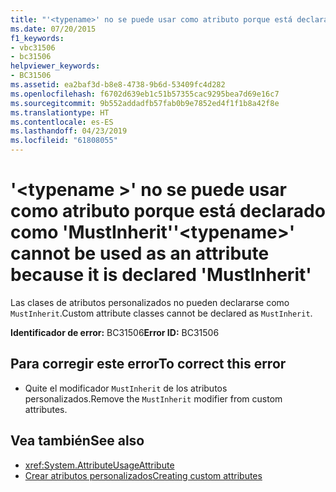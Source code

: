 ```yaml
---
title: "'<typename>' no se puede usar como atributo porque está declarado como 'MustInherit'"
ms.date: 07/20/2015
f1_keywords:
- vbc31506
- bc31506
helpviewer_keywords:
- BC31506
ms.assetid: ea2baf3d-b8e8-4738-9b6d-53409fc4d282
ms.openlocfilehash: f6702d639eb1c51b57355cac9295bea7d69e16c7
ms.sourcegitcommit: 9b552addadfb57fab0b9e7852ed4f1f1b8a42f8e
ms.translationtype: HT
ms.contentlocale: es-ES
ms.lasthandoff: 04/23/2019
ms.locfileid: "61808055"
---
```

# <a name="typename-cannot-be-used-as-an-attribute-because-it-is-declared-mustinherit"></a><span data-ttu-id="f07b4-102">'\<typename >' no se puede usar como atributo porque está declarado como 'MustInherit'</span><span class="sxs-lookup"><span data-stu-id="f07b4-102">'\<typename>' cannot be used as an attribute because it is declared 'MustInherit'</span></span>
<span data-ttu-id="f07b4-103">Las clases de atributos personalizados no pueden declararse como `MustInherit`.</span><span class="sxs-lookup"><span data-stu-id="f07b4-103">Custom attribute classes cannot be declared as `MustInherit`.</span></span>  
  
 <span data-ttu-id="f07b4-104">**Identificador de error:** BC31506</span><span class="sxs-lookup"><span data-stu-id="f07b4-104">**Error ID:** BC31506</span></span>  
  
## <a name="to-correct-this-error"></a><span data-ttu-id="f07b4-105">Para corregir este error</span><span class="sxs-lookup"><span data-stu-id="f07b4-105">To correct this error</span></span>  
  
- <span data-ttu-id="f07b4-106">Quite el modificador `MustInherit` de los atributos personalizados.</span><span class="sxs-lookup"><span data-stu-id="f07b4-106">Remove the `MustInherit` modifier from custom attributes.</span></span>  
  
## <a name="see-also"></a><span data-ttu-id="f07b4-107">Vea también</span><span class="sxs-lookup"><span data-stu-id="f07b4-107">See also</span></span>

- <xref:System.AttributeUsageAttribute>
- [<span data-ttu-id="f07b4-108">Crear atributos personalizados</span><span class="sxs-lookup"><span data-stu-id="f07b4-108">Creating custom attributes</span></span>](~/docs/visual-basic/programming-guide/concepts/attributes/creating-custom-attributes.md)
